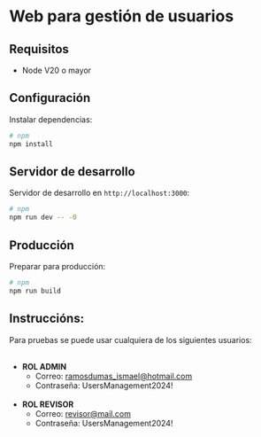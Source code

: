 # Web para gestión de usuarios

## Requisitos

- Node V20 o mayor

## Configuración

Instalar dependencias:

```bash
# npm
npm install
```

## Servidor de desarrollo

Servidor de desarrollo en `http://localhost:3000`:

```bash
# npm
npm run dev -- -0
```

## Producción

Preparar para producción:

```bash
# npm
npm run build
```

## Instruccións:

Para pruebas se puede usar cualquiera de los siguientes usuarios:
<br><br>
- <strong>ROL ADMIN</strong>
  - Correo: ramosdumas_ismael@hotmail.com
  - Contraseña: UsersManagement2024!
<br><br>
- <strong>ROL REVISOR</strong>
  - Correo: revisor@mail.com
  - Contraseña: UsersManagement2024!